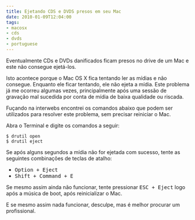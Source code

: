 ```yaml
---
title: Ejetando CDS e DVDS presos em seu Mac
date: 2010-01-09T12:04:00
tags:
- macosx
- cds
- dvds
- portuguese
---
```


Eventualmente CDs e DVDs danificados ficam presos no drive de um Mac e este não consegue ejetá-los.

<!--more-->

Isto acontece porque o Mac OS X fica tentando ler as mídias e não consegue. Enquanto ele ficar tentando, ele não ejeta 
a mídia. Este problema já me ocorreu algumas vezes, principalmente após uma sessão de gravação mal sucedida por conta 
de mídia de baixa qualidade ou riscada.

Fuçando na interwebs encontrei os comandos abaixo que podem ser utilizados para resolver este problema, sem precisar 
reiniciar o Mac.

Abra o Terminal e digite os comandos a seguir:

```
$ drutil open
$ drutil eject
```

Se após alguns segundos a mídia não for ejetada com sucesso, tente as seguintes combinações de teclas de atalho:

* <kbd>Option + Eject</kbd>
* <kbd>Shift + Command + E</kbd>

Se mesmo assim ainda não funcionar, tente pressionar <kbd>ESC + Eject</kbd> logo após a música de boot, após 
reinicializar o Mac.

E se mesmo assim nada funcionar, desculpe, mas é melhor procurar um profissional.
